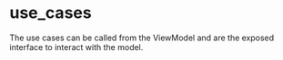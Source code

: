 # use_cases

The use cases can be called from the ViewModel and are the exposed interface to interact with the model.
